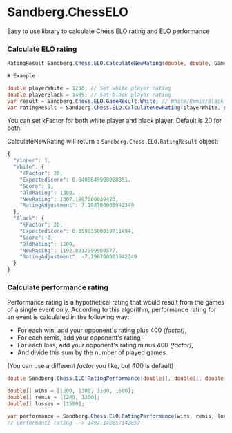 # Sandberg.ChessELO

Easy to use library to calculate Chess ELO rating and ELO performance

### Calculate ELO rating
```c#
RatingResult Sandberg.Chess.ELO.CalculateNewRating(double, double, GameResult, int?, int?);
```

```c#
# Example

double playerWhite = 1298; // Set white player rating
double playerBlack = 1485; // Set black player rating
var result = Sandberg.Chess.ELO.GameResult.White; // White/Remis/Black
var ratingResult = Sandberg.Chess.ELO.CalculateNewRating(playerWhite, playerBlack, result);
```

You can set kFactor for both white player and black player. Default is 20 for both.

CalculateNewRating will return a `Sandberg.Chess.ELO.RatingResult` object:
```js
{
  "Winner": 1,
  "White": {
    "KFactor": 20,
    "ExpectedScore": 0.6400649998028851,
    "Score": 1,
    "OldRating": 1300,
    "NewRating": 1307.1987000039423,
    "RatingAdjustment": 7.198700003942349
  },
  "Black": {
    "KFactor": 20,
    "ExpectedScore": 0.35993500019711494,
    "Score": 0,
    "OldRating": 1200,
    "NewRating": 1192.8012999960577,
    "RatingAdjustment": -7.198700003942349
  }
}
```

### Calculate performance rating
Performance rating is a hypothetical rating that would result from the games of a single event only.
According to this algorithm, performance rating for an event is calculated in the following way:
- For each win, add your opponent's rating plus 400 *(factor)*,
- For each remis, add your opponent's rating
- For each loss, add your opponent's rating minus 400 *(factor)*,
- And divide this sum by the number of played games.

(You can use a different *factor* you like, but 400 is default)

```c#
double Sandberg.Chess.ELO.RatingPerformance(double[], double[], double[], int?);
```

```c#
double[] wins = [1200, 1300, 1100, 1600];
double[] remis = [1245, 1300];
double[] losses = [1500];

var performance = Sandberg.Chess.ELO.RatingPerformance(wins, remis, losses);
// performance rating --> 1492,142857142857
```